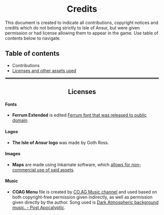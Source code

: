 <center>

# Credits

</center>
This document is created to indicate all contributions, copyright notices and credits
which do not belong strictly to Isle of Ansur, but were given permission or had license
allowing them to appear in the game.  
Use table of contents below to navigate.

## Table of contents
- Contributions
- [Licenses and other assets used](credits.md#centerlicensescenter)

<hr style="border:2px solid gray"> <center>

## Licenses

</center>

#### Fonts
- **Ferrum Extended** is edited [Ferrum font that was released to public domain](https://www.1001fonts.com/ferrum-font.html).

#### Logos
- **The Isle of Ansur logo** was made by Goth Ross.

#### Images
- **Maps** are made using Inkarnate software, which [allows for non-commercial use of said assets](https://inkarnate.s3.amazonaws.com/inkarnate-terms-of-use-june-2020.pdf).

#### Music
- **COAG Menu** file is created by [CO.AG Music channel](https://www.youtube.com/channel/UCcavSftXHgxLBWwLDm_bNvA)
  and used based on both copyright-free permission given indirectly, as well as permission
  given directly by the author. Song used is [Dark Atmospheric background music. - Post Apocalyptic](https://youtu.be/4l_PxLFbdHQ).
